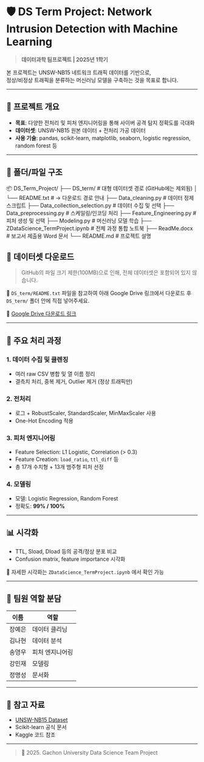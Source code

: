 # 🛡️ DS Term Project: Network Intrusion Detection with Machine Learning

> **데이터과학 팀프로젝트 | 2025년 1학기**

본 프로젝트는 UNSW-NB15 네트워크 트래픽 데이터를 기반으로,  
정상/비정상 트래픽을 분류하는 머신러닝 모델을 구축하는 것을 목표로 합니다.

---

## 📌 프로젝트 개요

- **목표**: 다양한 전처리 및 피처 엔지니어링을 통해 사이버 공격 탐지 정확도를 극대화
- **데이터셋**: UNSW-NB15 원본 데이터 + 전처리 가공 데이터
- **사용 기술**: pandas, scikit-learn, matplotlib, seaborn, logistic regression, random forest 등

---

## 📁 폴더/파일 구조

📦 DS_Term_Project/
├── DS_term/ # 대형 데이터셋 경로 (GitHub에는 제외됨)
│ └── README.txt # → 다운로드 경로 안내
├── Data_cleaning.py # 데이터 정제 스크립트
├── Data_collection_selection.py # 데이터 수집 및 선택
├── Data_preprocessing.py # 스케일링/인코딩 처리
├── Feature_Engineering.py # 피처 생성 및 선택
├── Modeling.py # 머신러닝 모델 학습
├── ZDataScience_TermProject.ipynb # 전체 과정 통합 노트북
├── ReadMe.docx # 보고서 제출용 Word 문서
└── README.md # 프로젝트 설명

## 📂 데이터셋 다운로드

> GitHub의 파일 크기 제한(100MB)으로 인해, 전체 데이터셋은 포함되어 있지 않습니다.

📁 `DS_term/README.txt` 파일을 참고하여 아래 Google Drive 링크에서 다운로드 후  
`DS_term/` 폴더 안에 직접 넣어주세요.

🔗 [Google Drive 다운로드 링크](https://drive.google.com/your-dataset-link)

---

## 🧪 주요 처리 과정

### 1. 데이터 수집 및 클렌징
- 여러 raw CSV 병합 및 열 이름 정리
- 결측치 처리, 중복 제거, Outlier 제거 (정상 트래픽만)

### 2. 전처리
- 로그 + RobustScaler, StandardScaler, MinMaxScaler 사용
- One-Hot Encoding 적용

### 3. 피처 엔지니어링
- Feature Selection: L1 Logistic, Correlation (> 0.3)
- Feature Creation: `load_ratio`, `ttl_diff` 등
- 총 17개 수치형 + 13개 범주형 피처 선정

### 4. 모델링
- 모델: Logistic Regression, Random Forest
- 정확도: **99% / 100%**

---

## 📊 시각화

- TTL, Sload, Dload 등의 공격/정상 분포 비교
- Confusion matrix, feature importance 시각화

📌 자세한 시각화는 `ZDataScience_TermProject.ipynb` 에서 확인 가능

---

## 👥 팀원 역할 분담

| 이름   | 역할                          
|--------|-------------------------
| 장예은 | 데이터 클리닝             
| 김나현 | 데이터 분석               
| 송영우 | 피처 엔지니어링          
| 강민재 | 모델링   
| 정명성 | 문서화  
---

## 📎 참고 자료

- [UNSW-NB15 Dataset](https://research.unsw.edu.au/projects/unsw-nb15-dataset)
- Scikit-learn 공식 문서
- Kaggle 코드 참조

---

> 🚀 2025. Gachon University Data Science Team Project

